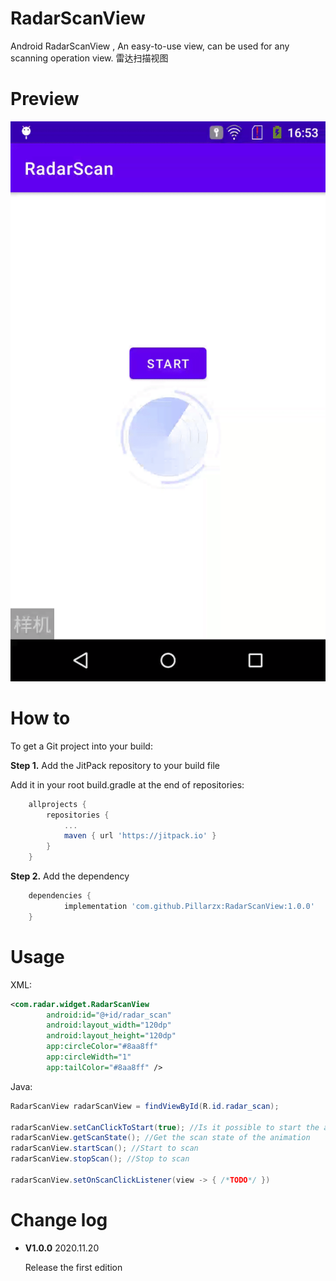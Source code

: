 # RadarScanView
Android RadarScanView , An easy-to-use view, can be used for any scanning operation view.  雷达扫描视图



# Preview

![screen](https://github.com/Pillarzx/RadarScanView/blob/master/img/screen.gif)

# How to

To get a Git project into your build:

**Step 1.** Add the JitPack repository to your build file

Add it in your root build.gradle at the end of repositories:

```groovy
	allprojects {
		repositories {
			...
			maven { url 'https://jitpack.io' }
		}
	}
```

**Step 2.** Add the dependency

```groovy
	dependencies {
	        implementation 'com.github.Pillarzx:RadarScanView:1.0.0'
	}
```



# Usage

XML:

```xml
<com.radar.widget.RadarScanView
        android:id="@+id/radar_scan"
        android:layout_width="120dp"
        android:layout_height="120dp"
        app:circleColor="#8aa8ff"
        app:circleWidth="1"
        app:tailColor="#8aa8ff" />
```



Java:

```java
RadarScanView radarScanView = findViewById(R.id.radar_scan);

radarScanView.setCanClickToStart(true); //Is it possible to start the animation by clicking the view
radarScanView.getScanState(); //Get the scan state of the animation
radarScanView.startScan(); //Start to scan
radarScanView.stopScan(); //Stop to scan

radarScanView.setOnScanClickListener(view -> { /*TODO*/ })

```



# Change log

- **V1.0.0**  2020.11.20  

  Release the first edition

